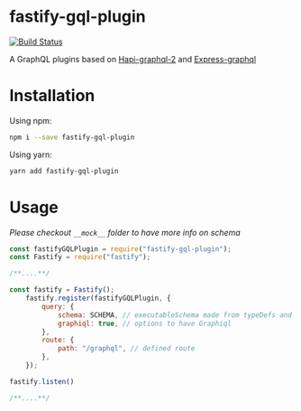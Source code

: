 # fastify-gql-plugin

[![Build Status](https://travis-ci.org/bdatdo0601/fastify-gql-plugin.svg?branch=master)](https://travis-ci.org/bdatdo0601/fastify-gql-plugin)

A GraphQL plugins based on [Hapi-graphql-2](https://github.com/skarpdev/hapi-graphql-2) and [Express-graphql](https://github.com/graphql/express-graphql)

# Installation

Using npm:

```bash
npm i --save fastify-gql-plugin
```

Using yarn:
```bash
yarn add fastify-gql-plugin
```

# Usage

*Please checkout `__mock__` folder to have more info on schema*

```javascript
const fastifyGQLPlugin = require("fastify-gql-plugin");
const Fastify = require("fastify");

/**....**/

const fastify = Fastify();
    fastify.register(fastifyGQLPlugin, {
        query: {
            schema: SCHEMA, // executableSchema made from typeDefs and resolvers
            graphiql: true, // options to have Graphiql 
        },
        route: {
            path: "/graphql", // defined route
        },
    });

fastify.listen()

/**....**/

```
